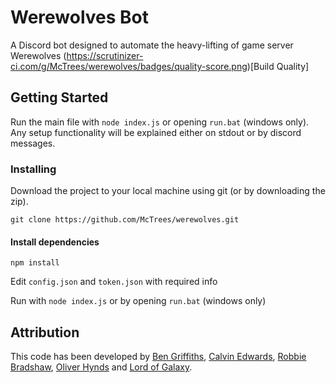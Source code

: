 # Werewolves Bot

A Discord bot designed to automate the heavy-lifting of game server Werewolves
(https://scrutinizer-ci.com/g/McTrees/werewolves/badges/quality-score.png)[Build Quality]


## Getting Started

Run the main file with `node index.js` or opening `run.bat` (windows only). Any setup functionality will be explained either on stdout or by discord messages.


### Installing

Download the project to your local machine using git (or by downloading the zip).

```
git clone https://github.com/McTrees/werewolves.git
```

#### Install dependencies

```
npm install
```

Edit `config.json` and `token.json` with required info

Run with `node index.js` or by opening `run.bat` (windows only)


## Attribution
This code has been developed by [Ben Griffiths](https://github.com/BenTechy66), [Calvin Edwards](https://github.com/ed588), [Robbie Bradshaw](https://github.com/trebor97351), [Oliver Hynds](https://github.com/oliverh57) and [Lord of Galaxy](https://github.com/Lord-of-the-Galaxy).
